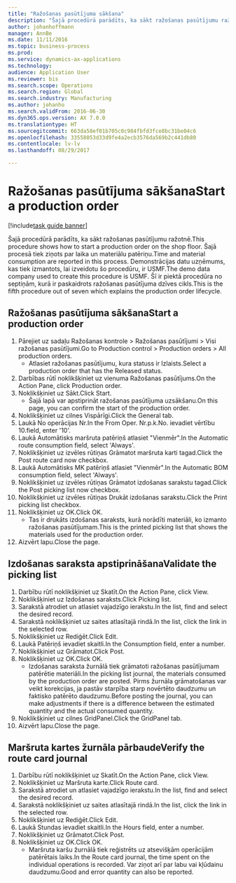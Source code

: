 ```yaml
--- 
title: "Ražošanas pasūtījuma sākšana"
description: "Šajā procedūrā parādīts, ka sākt ražošanas pasūtījumu ražotnē."
author: johanhoffmann
manager: AnnBe
ms.date: 11/11/2016
ms.topic: business-process
ms.prod: 
ms.service: dynamics-ax-applications
ms.technology: 
audience: Application User
ms.reviewer: bis
ms.search.scope: Operations
ms.search.region: Global
ms.search.industry: Manufacturing
ms.author: johanho
ms.search.validFrom: 2016-06-30
ms.dyn365.ops.version: AX 7.0.0
ms.translationtype: HT
ms.sourcegitcommit: 663da58ef01b705c0c984fbfd3fce8bc31be04c6
ms.openlocfilehash: 33558053d33d9fe4a2ecb3576da569b2c441db80
ms.contentlocale: lv-lv
ms.lasthandoff: 08/29/2017

---
```

# <a name="start-a-production-order"></a><span data-ttu-id="160c9-103">Ražošanas pasūtījuma sākšana</span><span class="sxs-lookup"><span data-stu-id="160c9-103">Start a production order</span></span>

[!include[task guide banner](../../includes/task-guide-banner.md)]

<span data-ttu-id="160c9-104">Šajā procedūrā parādīts, ka sākt ražošanas pasūtījumu ražotnē.</span><span class="sxs-lookup"><span data-stu-id="160c9-104">This procedure shows how to start a production order on the shop floor.</span></span> <span data-ttu-id="160c9-105">Šajā procesā tiek ziņots par laika un materiālu patēriņu.</span><span class="sxs-lookup"><span data-stu-id="160c9-105">Time and material consumption are reported in this process.</span></span> <span data-ttu-id="160c9-106">Demonstrācijas datu uzņēmums, kas tiek izmantots, lai izveidotu šo procedūru, ir USMF.</span><span class="sxs-lookup"><span data-stu-id="160c9-106">The demo data company used to create this procedure is USMF.</span></span> <span data-ttu-id="160c9-107">Šī ir piektā procedūra no septiņām, kurā ir paskaidrots ražošanas pasūtījuma dzīves cikls.</span><span class="sxs-lookup"><span data-stu-id="160c9-107">This is the fifth procedure out of seven which explains the production order lifecycle.</span></span>


## <a name="start-a-production-order"></a><span data-ttu-id="160c9-108">Ražošanas pasūtījuma sākšana</span><span class="sxs-lookup"><span data-stu-id="160c9-108">Start a production order</span></span>
1. <span data-ttu-id="160c9-109">Pārejiet uz sadaļu Ražošanas kontrole > Ražošanas pasūtījumi > Visi ražošanas pasūtījumi.</span><span class="sxs-lookup"><span data-stu-id="160c9-109">Go to Production control > Production orders > All production orders.</span></span>
    * <span data-ttu-id="160c9-110">Atlasiet ražošanas pasūtījumu, kura statuss ir Izlaists.</span><span class="sxs-lookup"><span data-stu-id="160c9-110">Select a production order that has the Released status.</span></span>  
2. <span data-ttu-id="160c9-111">Darbības rūtī noklikšķiniet uz vienuma Ražošanas pasūtījums.</span><span class="sxs-lookup"><span data-stu-id="160c9-111">On the Action Pane, click Production order.</span></span>
3. <span data-ttu-id="160c9-112">Noklikšķiniet uz Sākt.</span><span class="sxs-lookup"><span data-stu-id="160c9-112">Click Start.</span></span>
    * <span data-ttu-id="160c9-113">Šajā lapā var apstiprināt ražošanas pasūtījuma uzsākšanu.</span><span class="sxs-lookup"><span data-stu-id="160c9-113">On this page, you can confirm the start of the production order.</span></span>  
4. <span data-ttu-id="160c9-114">Noklikšķiniet uz cilnes Vispārīgi.</span><span class="sxs-lookup"><span data-stu-id="160c9-114">Click the General tab.</span></span>
5. <span data-ttu-id="160c9-115">Laukā No operācijas Nr.</span><span class="sxs-lookup"><span data-stu-id="160c9-115">In the From Oper.</span></span> <span data-ttu-id="160c9-116">Nr.p.k.</span><span class="sxs-lookup"><span data-stu-id="160c9-116">No.</span></span> <span data-ttu-id="160c9-117">ievadiet vērtību 10.</span><span class="sxs-lookup"><span data-stu-id="160c9-117">field, enter '10'.</span></span>
6. <span data-ttu-id="160c9-118">Laukā Automātisks maršruta patēriņš atlasiet "Vienmēr".</span><span class="sxs-lookup"><span data-stu-id="160c9-118">In the Automatic route consumption field, select 'Always'.</span></span>
7. <span data-ttu-id="160c9-119">Noklikšķiniet uz izvēles rūtiņas Grāmatot maršruta karti tagad.</span><span class="sxs-lookup"><span data-stu-id="160c9-119">Click the Post route card now checkbox.</span></span>
8. <span data-ttu-id="160c9-120">Laukā Automātisks MK patēriņš atlasiet "Vienmēr".</span><span class="sxs-lookup"><span data-stu-id="160c9-120">In the Automatic BOM consumption field, select 'Always'.</span></span>
9. <span data-ttu-id="160c9-121">Noklikšķiniet uz izvēles rūtiņas Grāmatot izdošanas sarakstu tagad.</span><span class="sxs-lookup"><span data-stu-id="160c9-121">Click the Post picking list now checkbox.</span></span>
10. <span data-ttu-id="160c9-122">Noklikšķiniet uz izvēles rūtiņas Drukāt izdošanas sarakstu.</span><span class="sxs-lookup"><span data-stu-id="160c9-122">Click the Print picking list checkbox.</span></span>
11. <span data-ttu-id="160c9-123">Noklikšķiniet uz OK.</span><span class="sxs-lookup"><span data-stu-id="160c9-123">Click OK.</span></span>
    * <span data-ttu-id="160c9-124">Tas ir drukāts izdošanas saraksts, kurā norādīti materiāli, ko izmanto ražošanas pasūtījumam.</span><span class="sxs-lookup"><span data-stu-id="160c9-124">This is the printed picking list that shows the materials used for the production order.</span></span>  
12. <span data-ttu-id="160c9-125">Aizvērt lapu.</span><span class="sxs-lookup"><span data-stu-id="160c9-125">Close the page.</span></span>

## <a name="validate-the-picking-list"></a><span data-ttu-id="160c9-126">Izdošanas saraksta apstiprināšana</span><span class="sxs-lookup"><span data-stu-id="160c9-126">Validate the picking list</span></span>
1. <span data-ttu-id="160c9-127">Darbību rūtī noklikšķiniet uz Skatīt.</span><span class="sxs-lookup"><span data-stu-id="160c9-127">On the Action Pane, click View.</span></span>
2. <span data-ttu-id="160c9-128">Noklikšķiniet uz Izdošanas saraksts.</span><span class="sxs-lookup"><span data-stu-id="160c9-128">Click Picking list.</span></span>
3. <span data-ttu-id="160c9-129">Sarakstā atrodiet un atlasiet vajadzīgo ierakstu.</span><span class="sxs-lookup"><span data-stu-id="160c9-129">In the list, find and select the desired record.</span></span>
4. <span data-ttu-id="160c9-130">Sarakstā noklikšķiniet uz saites atlasītajā rindā.</span><span class="sxs-lookup"><span data-stu-id="160c9-130">In the list, click the link in the selected row.</span></span>
5. <span data-ttu-id="160c9-131">Noklikšķiniet uz Rediģēt.</span><span class="sxs-lookup"><span data-stu-id="160c9-131">Click Edit.</span></span>
6. <span data-ttu-id="160c9-132">Laukā Patēriņš ievadiet skaitli.</span><span class="sxs-lookup"><span data-stu-id="160c9-132">In the Consumption field, enter a number.</span></span>
7. <span data-ttu-id="160c9-133">Noklikšķiniet uz Grāmatot.</span><span class="sxs-lookup"><span data-stu-id="160c9-133">Click Post.</span></span>
8. <span data-ttu-id="160c9-134">Noklikšķiniet uz OK.</span><span class="sxs-lookup"><span data-stu-id="160c9-134">Click OK.</span></span>
    * <span data-ttu-id="160c9-135">Izdošanas saraksta žurnālā tiek grāmatoti ražošanas pasūtījumam patērētie materiāli.</span><span class="sxs-lookup"><span data-stu-id="160c9-135">In the picking list journal, the materials consumed by the production order are posted.</span></span> <span data-ttu-id="160c9-136">Pirms žurnāla grāmatošanas var veikt korekcijas, ja pastāv starpība starp novērtēto daudzumu un faktisko patērēto daudzumu.</span><span class="sxs-lookup"><span data-stu-id="160c9-136">Before posting the journal, you can make adjustments if there is a difference between the estimated quantity and the actual consumed quantity.</span></span>  
9. <span data-ttu-id="160c9-137">Noklikšķiniet uz cilnes GridPanel.</span><span class="sxs-lookup"><span data-stu-id="160c9-137">Click the GridPanel tab.</span></span>
10. <span data-ttu-id="160c9-138">Aizvērt lapu.</span><span class="sxs-lookup"><span data-stu-id="160c9-138">Close the page.</span></span>

## <a name="verify-the-route-card-journal"></a><span data-ttu-id="160c9-139">Maršruta kartes žurnāla pārbaude</span><span class="sxs-lookup"><span data-stu-id="160c9-139">Verify the route card journal</span></span>
1. <span data-ttu-id="160c9-140">Darbību rūtī noklikšķiniet uz Skatīt.</span><span class="sxs-lookup"><span data-stu-id="160c9-140">On the Action Pane, click View.</span></span>
2. <span data-ttu-id="160c9-141">Noklikšķiniet uz Maršruta karte.</span><span class="sxs-lookup"><span data-stu-id="160c9-141">Click Route card.</span></span>
3. <span data-ttu-id="160c9-142">Sarakstā atrodiet un atlasiet vajadzīgo ierakstu.</span><span class="sxs-lookup"><span data-stu-id="160c9-142">In the list, find and select the desired record.</span></span>
4. <span data-ttu-id="160c9-143">Sarakstā noklikšķiniet uz saites atlasītajā rindā.</span><span class="sxs-lookup"><span data-stu-id="160c9-143">In the list, click the link in the selected row.</span></span>
5. <span data-ttu-id="160c9-144">Noklikšķiniet uz Rediģēt.</span><span class="sxs-lookup"><span data-stu-id="160c9-144">Click Edit.</span></span>
6. <span data-ttu-id="160c9-145">Laukā Stundas ievadiet skaitli.</span><span class="sxs-lookup"><span data-stu-id="160c9-145">In the Hours field, enter a number.</span></span>
7. <span data-ttu-id="160c9-146">Noklikšķiniet uz Grāmatot.</span><span class="sxs-lookup"><span data-stu-id="160c9-146">Click Post.</span></span>
8. <span data-ttu-id="160c9-147">Noklikšķiniet uz OK.</span><span class="sxs-lookup"><span data-stu-id="160c9-147">Click OK.</span></span>
    * <span data-ttu-id="160c9-148">Maršruta karšu žurnālā tiek reģistrēts uz atsevišķām operācijām patērētais laiks.</span><span class="sxs-lookup"><span data-stu-id="160c9-148">In the Route card journal, the time spent on the individual operations is recorded.</span></span> <span data-ttu-id="160c9-149">Var ziņot arī par labu vai kļūdainu daudzumu.</span><span class="sxs-lookup"><span data-stu-id="160c9-149">Good and error quantity can also be reported.</span></span>  



